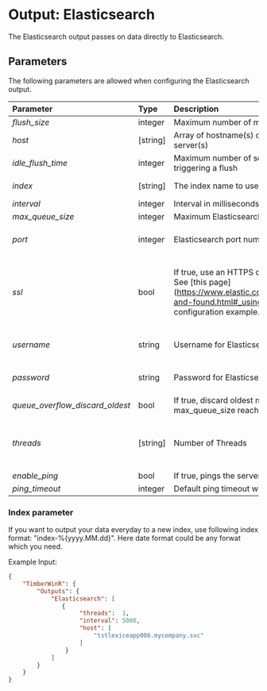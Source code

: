 # Output: Elasticsearch

The Elasticsearch output passes on data directly to Elasticsearch.

## Parameters
The following parameters are allowed when configuring the Elasticsearch output.

| Parameter     |   Type   |  Description                                                | Details               |  Default |
| :-------------|:---------|:------------------------------------------------------------| :---------------------------  | :-- |
| *flush_size*                    | integer  | Maximum number of messages before flushing           |   | 50000  |
| *host*                          | [string] | Array of hostname(s) of your Elasticsearch server(s) | IP or DNS name |  |
| *idle_flush_time*               | integer  | Maximum number of seconds elapsed before triggering a flush           |   | 10  |
| *index*                         | [string]    | The index name to use                                       | index used/created | logstash-yyyy.dd.mm |
| *interval*                      | integer  | Interval in milliseconds to sleep during batch sends        | Interval       | 5000 |
| *max_queue_size*                | integer  | Maximum Elasticsearch queue depth       |  | 50000 |
| *port*                          | integer  | Elasticsearch port number                                   | This port must be open  | 9200  |
| *ssl*                           | bool  | If true, use an HTTPS connection to Elasticsearch. See [this page] (https://www.elastic.co/guide/en/found/current/elk-and-found.html#_using_logstash) for a configuration example. | *username* and *password* are also required for HTTPS connections. | false |
| *username*                      | string | Username for Elasticsearch credentials. | Required for HTTPS connection. | |
| *password*                      | string | Password for Elasticsearch credentials. | Required for HTTPS connection. | |
| *queue_overflow_discard_oldest* | bool  | If true, discard oldest messages when max_queue_size reached otherwise discard newest |  | true |
| *threads*                       | [string]    | Number of Threads                         | Number of worker threads processing messages | 1 |
| *enable_ping* | bool  | If true, pings the server to test for keep alive |  | false |
| *ping_timeout* | integer  | Default ping timeout when enable_ping is true | milliseconds | 200 |

### Index parameter
If you want to output your data everyday to a new index, use following index format: "index-%{yyyy.MM.dd}". Here date format could be any forwat which you need.

Example Input:
```json
{
    "TimberWinR": {
        "Outputs": {
            "Elasticsearch": [
               { 
                    "threads":  1,   
                    "interval": 5000,                             
                    "host": [
                        "tstlexiceapp006.mycompany.svc"
                    ]
                }
            ]
		}
	}
}
```